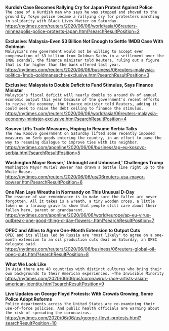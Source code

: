 **Kurdish Case Becomes Rallying Cry for Japan Protest Against Police**\
`The case of a Kurdish man who says he was stopped and shoved to the ground by Tokyo police became a rallying cry for protesters marching in solidarity with Black Lives Matter on Saturday.`\
https://nytimes.com/reuters/2020/06/06/world/asia/06reuters-minneapolis-police-protests-japan.html?searchResultPosition=2

**Exclusive: Malaysia-Even $3 Billion Not Enough to Settle 1MDB Case With Goldman**\
`Malaysia's new government would not be willing to accept even compensation of $3 billion from Goldman Sachs in a settlement over the 1MDB scandal, the finance minister told Reuters, ruling out a figure that is far higher than the bank offered last year.`\
https://nytimes.com/reuters/2020/06/06/business/06reuters-malaysia-politics-1mdb-goldmansachs-exclusive.html?searchResultPosition=3

**Exclusive: Malaysia to Double Deficit to Fund Stimulus, Says Finance Minister**\
`Malaysia's fiscal deficit will nearly double to around 6% of annual economic output this year because of the government's recent efforts to revive the economy, the finance minister told Reuters, adding it could seek to raise the debt ceiling to finance the stimulus.`\
https://nytimes.com/reuters/2020/06/06/world/asia/06reuters-malaysia-economy-minister-exclusive.html?searchResultPosition=4

**Kosovo Lifts Trade Measures, Hoping to Resume Serbia Talks**\
`The new Kosovo government on Saturday lifted some recently imposed measures on Serb goods entering the country, in an effort to pave the way to resuming dialogue to improve ties with its neighbor.`\
https://nytimes.com/aponline/2020/06/06/business/ap-eu-kosovo-serbia.html?searchResultPosition=5

**Washington Mayor Bowser,' Unbought and Unbossed,' Challenges Trump**\
`Washington Mayor Muriel Bowser has drawn a battle line right up to the White House.`\
https://nytimes.com/reuters/2020/06/06/us/06reuters-usa-mayor-bowser.html?searchResultPosition=6

**One Man Lays Wreaths in Normandy on This Unusual D-Day**\
`The essence of war remembrance is to make sure the fallen are never forgotten. All it takes is a wreath, a tiny wooden cross, a little token on a faraway grave to show that people still care about their fallen hero, parent or grandparent. `\
https://nytimes.com/aponline/2020/06/06/world/europe/ap-eu-virus-outbreak-one-good-thing-d-day-flowers-.html?searchResultPosition=7

**OPEC and Allies to Agree One-Month Extension to Output Cuts**\
`OPEC and its allies led by Russia are "most likely" to agree on a one-month extension to an oil production cuts deal on Saturday, an OPEC delegate said.`\
https://nytimes.com/reuters/2020/06/06/business/06reuters-global-oil-opec-cuts.html?searchResultPosition=8

**What We Look Like**\
`In Asia there are 48 countries with distinct cultures who bring their own backgrounds to their American experiences. —The Invisible Minority`\
https://nytimes.com/2020/06/06/us/coronavirus-race-artists-asian-american-identity.html?searchResultPosition=9

**Live Updates on George Floyd Protests: With Crowds Growing, Some Police Adopt Reforms**\
`Police departments across the United States are re-examining their use-of-force policies. And public health officials are warning about the risk of spreading the coronavirus.`\
https://nytimes.com/2020/06/06/us/george-floyd-protests.html?searchResultPosition=10

